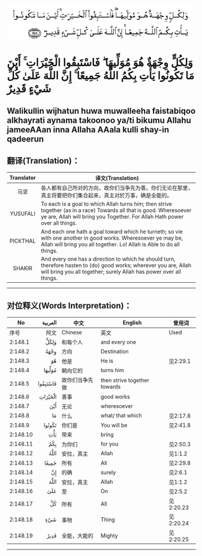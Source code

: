 ![002:148](images/002_148.gif)

#  وَلِكُلٍّ وِجْهَةٌ هُوَ مُوَلِّيهَا ۖ فَاسْتَبِقُوا الْخَيْرَاتِ ۚ أَيْنَ مَا تَكُونُوا يَأْتِ بِكُمُ اللَّهُ جَمِيعًا ۚ إِنَّ اللَّهَ عَلَىٰ كُلِّ شَيْءٍ قَدِيرٌ

## Walikullin wijhatun huwa muwalleeha faistabiqoo alkhayrati aynama takoonoo ya/ti bikumu Allahu jameeAAan inna Allaha AAala kulli shay-in qadeerun

## 翻译(Translation)：

| Translator | 译文(Translation)                                            |
| :--------: | ------------------------------------------------------------ |
|    马坚    | 各人都有自己所对的方向，故你们当争先为善。你们无论在那里，真主将要把你们集合起来，真主对於万事，确是全能的。 |
|  YUSUFALI  | To each is a goal to which Allah turns him; then strive together (as in a race) Towards all that is good. Wheresoever ye are, Allah will bring you Together. For Allah Hath power over all things. |
|  PICKTHAL  | And each one hath a goal toward which he turneth; so vie with one another in good works. Wheresoever ye may be, Allah will bring you all together. Lo! Allah is Able to do all things. |
|   SHAKIR   | And every one has a direction to which he should turn, therefore hasten to (do) good works; wherever you are, Allah will bring you all together; surely Allah has power over all things. |

---

## 对位释义(Words Interpretation)：

| No       |  العربية | 中文           | English                      | 曾用词    |
| -------- | -------: | -------------- | ---------------------------- | --------- |
| 序号     |     阿文 | Chinese        | 英文                         | Used      |
| 2:148.1  |     وَلِكُلٍّ | 和每个人       | and every one                |           |
| 2:148.2  |     وِجْهَةٌ | 方向           | Destination                  |           |
| 2:148.3  |       هُوَ | 他是           | He is                        | 见2:29.1  |
| 2:148.4  |   مُوَلِّيهَا | 朝向它的       | turns him                    |           |
| 2:148.5  | فَاسْتَبِقُوا | 故你们当争先做 | then strive together towards |           |
| 2:148.6  |  الْخَيْرَاتِ | 善事           | good works                   |           |
| 2:148.7  |      أَيْنَ | 无论           | wheresoever                  |           |
| 2:148.8  |       مَا | 什么           | what/ that which             | 见2:17.8  |
| 2:148.9  |   تَكُونُوا | 你们是         | You will be                  | 见2:41.8  |
| 2:148.10 |      يَأْتِ | 带来           | bring                        |           |
| 2:148.11 |      بِكُمُ | 为你们         | for you                      | 见2:50.3  |
| 2:148.12 |     اللَّهُ | 安拉，真主     | Allah                        | 见1:1.2   |
| 2:148.13 |    جَمِيعًا | 所有           | All                          | 见2:29.8  |
| 2:148.14 |       إِنَّ | 的确           | surely                       | 见2:6.1   |
| 2:148.15 |     اللَّهَ | 安拉，真主     | Allah                        | 见1:1.2   |
| 2:148.16 |      عَلَىٰ | 至             | On                           | 见2:5.2   |
| 2:148.17 |       كُلِّ | 所有           | All                          | 见2:20.23 |
| 2:148.18 |      شَيْءٍ | 事物           | Thing                        | 见2:20.24 |
| 2:148.19 |     قَدِيرٌ | 全能，大能的   | Mighty                       | 见2:20.25 |

---

